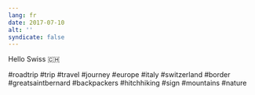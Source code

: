 ```yaml
---
lang: fr
date: 2017-07-10
alt: ''
syndicate: false
---
```


Hello Swiss 🇨🇭

#roadtrip #trip #travel #journey #europe #italy #switzerland #border #greatsaintbernard #backpackers #hitchhiking #sign #mountains #nature
